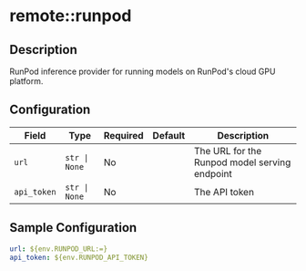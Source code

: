 # remote::runpod

## Description

RunPod inference provider for running models on RunPod's cloud GPU platform.

## Configuration

| Field | Type | Required | Default | Description |
|-------|------|----------|---------|-------------|
| `url` | `str \| None` | No |  | The URL for the Runpod model serving endpoint |
| `api_token` | `str \| None` | No |  | The API token |

## Sample Configuration

```yaml
url: ${env.RUNPOD_URL:=}
api_token: ${env.RUNPOD_API_TOKEN}

```

